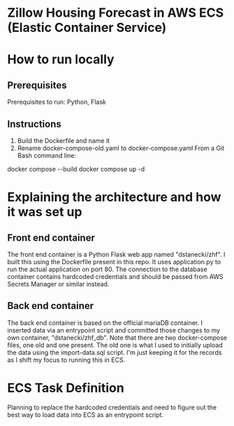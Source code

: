# Zillow Housing Forecast in AWS ECS (Elastic Container Service)

# How to run locally

## Prerequisites
Prerequisites to run: Python, Flask

## Instructions
1. Build the Dockerfile and name it
2. Rename docker-compose-old.yaml to docker-compose.yaml
From a Git Bash command line:

docker compose --build
docker compose up -d

# Explaining the architecture and how it was set up

## Front end container 
The front end container is a Python Flask web app named "dstanecki/zhf". I built this using the Dockerfile present in this repo. It uses application.py to run the actual application on port 80. The connection to the database container contains hardcoded credentials and should be passed from AWS Secrets Manager or similar instead. 

## Back end container
The back end container is based on the official mariaDB container. I inserted data via an entrypoint script and committed those changes to my own container, "dstanecki/zhf_db". Note that there are two docker-compose files, one old and one present. The old one is what I used to initially upload the data using the import-data.sql script. I'm just keeping it for the records as I shift my focus to running this in ECS. 

# ECS Task Definition 
Planning to replace the hardcoded credentials and need to figure out the best way to load data into ECS as an entrypoint script. 